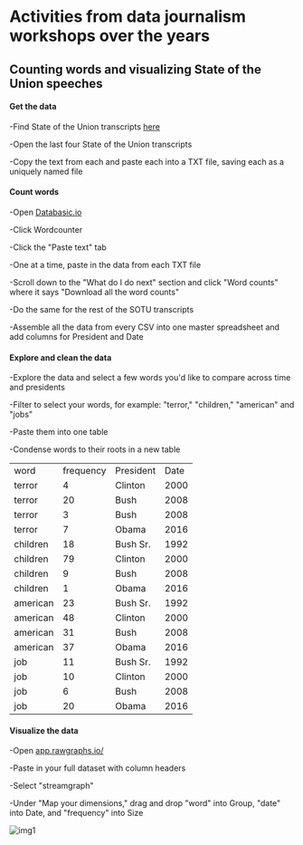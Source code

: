 # Activities from data journalism workshops over the years

## Counting words and visualizing State of the Union speeches

#### Get the data

-Find State of the Union transcripts [here](http://www.presidency.ucsb.edu/sou.php)

-Open the last four State of the Union transcripts

-Copy the text from each and paste each into a TXT file, saving each as a uniquely named file

#### Count words

-Open [Databasic.io](http://databasic.io)

-Click Wordcounter

-Click the "Paste text" tab

-One at a time, paste in the data from each TXT file

-Scroll down to the "What do I do next" section and click "Word counts" where it says "Download all the word counts"

-Do the same for the rest of the SOTU transcripts 

-Assemble all the data from every CSV into one master spreadsheet and add columns for President and Date


#### Explore and clean the data

-Explore the data and select a few words you'd like to compare across time and presidents

-Filter to select your words, for example: "terror," "children," "american" and "jobs" 

-Paste them into one table

-Condense words to their roots in a new table


|          |           |           |      | 
|----------|-----------|-----------|------| 
| word     | frequency | President | Date | 
| terror   | 4         | Clinton   | 2000 | 
| terror   | 20        | Bush      | 2008 | 
| terror   | 3         | Bush      | 2008 | 
| terror   | 7         | Obama     | 2016 | 
| children | 18        | Bush Sr.  | 1992 | 
| children | 79        | Clinton   | 2000 | 
| children | 9         | Bush      | 2008 | 
| children | 1         | Obama     | 2016 | 
| american | 23        | Bush Sr.  | 1992 | 
| american | 48        | Clinton   | 2000 | 
| american | 31        | Bush      | 2008 | 
| american | 37        | Obama     | 2016 | 
| job      | 11        | Bush Sr.  | 1992 | 
| job      | 10        | Clinton   | 2000 | 
| job      | 6         | Bush      | 2008 | 
| job      | 20        | Obama     | 2016 | 


#### Visualize the data 

-Open [app.rawgraphs.io/](http://app.rawgraphs.io/)

-Paste in your full dataset with column headers

-Select "streamgraph"

-Under "Map your dimensions," drag and drop "word" into Group, "date" into Date, and "frequency" into Size


![img1](http://www.storybench.org/wp-content/uploads/2018/02/streamgraph-sotu.png)


